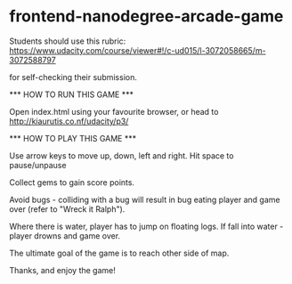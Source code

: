 frontend-nanodegree-arcade-game
===============================

Students should use this rubric: https://www.udacity.com/course/viewer#!/c-ud015/l-3072058665/m-3072588797

for self-checking their submission.

*** HOW TO RUN THIS GAME ***

Open index.html using your favourite browser, or head to http://kiaurutis.co.nf/udacity/p3/

*** HOW TO PLAY THIS GAME ***

Use arrow keys to move up, down, left and right. Hit space to pause/unpause

Collect gems to gain score points.

Avoid bugs - colliding with a bug will result in bug eating player and game over (refer to "Wreck it Ralph").

Where there is water, player has to jump on floating logs. If fall into water - player drowns and game over.

The ultimate goal of the game is to reach other side of map.

Thanks, and enjoy the game!
